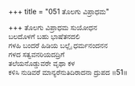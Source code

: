 +++
title = "051 ತೊಲಗು ವಿಪ್ರಾಧಮ"

+++
ತೊಲಗು ವಿಪ್ರಾಧಮ ಸುಯೋಧನ  
ಬಲದೊಳಗೆ ಬಹು ಭಾಷೆತನದಲಿ  
ಗಳಹಿ ಬಂದರೆ ಹಿಡಿಯ ಬಲ್ಲೈ ಧರ್ಮನಂದನನ  
ಗಳದ ಸತ್ವವನರಿಯದದ್ರಿಗೆ  
ತಲೆಯನೊಡ್ಡುವರೇ ವೃಥಾ ಕಳ  
ಕಳಿಸಿ ನುಡಿವರೆ ಮಾನ್ಯರೆನುತಿದಿರಾದನಾ ದ್ರುಪದ    ॥51॥